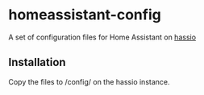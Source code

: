 # homeassistant-config

A set of configuration files for Home Assistant on [hassio](https://www.home-assistant.io/hassio/)

## Installation

Copy the files to /config/ on the hassio instance.
